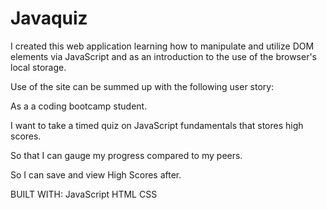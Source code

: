 # Javaquiz 

I created this web application learning how to manipulate and utilize DOM elements via JavaScript and as an introduction to the use of the browser's local storage.

Use of the site can be summed up with the following user story:

As a a coding bootcamp student.

I want to take a timed quiz on JavaScript fundamentals that stores high scores.

So that I can gauge my progress compared to my peers.

So I can save and view High Scores after. 

BUILT WITH:
JavaScript
HTML
CSS